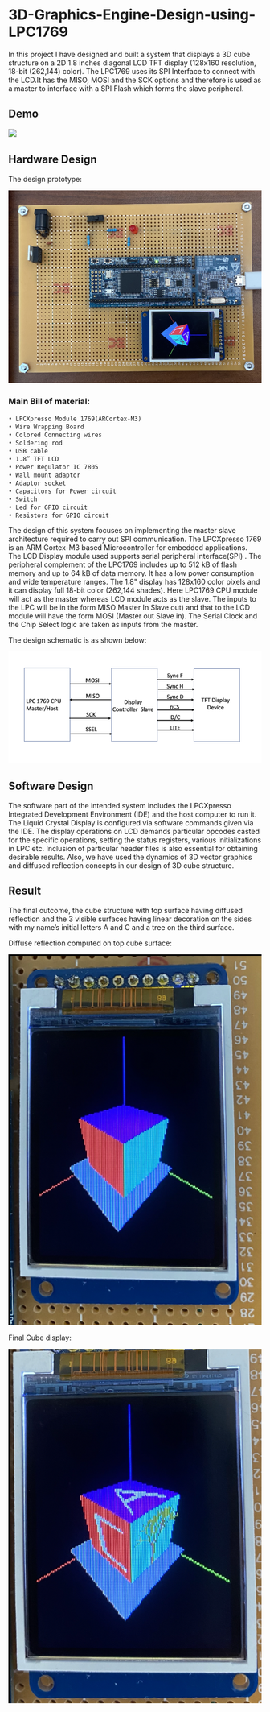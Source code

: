 # 3D-Graphics-Engine-Design-using-LPC1769

In this project I have designed and built a system that displays a 3D cube structure on a 2D 1.8 inches diagonal LCD TFT display (128x160 resolution, 18-bit (262,144) color). The LPC1769 uses its SPI Interface to connect with the LCD.It has the MISO, MOSI and the SCK options and therefore is used as a master to interface with a SPI Flash which forms the slave peripheral.

## Demo

<img src="/images/ShortImplementationVideo.gif?raw=true" width="1000px">

## Hardware Design

The design prototype:

![](/images/designPrototype.png)

### Main Bill of material:

    • LPCXpresso Module 1769(ARCortex-M3)
    • Wire Wrapping Board
    • Colored Connecting wires
    • Soldering rod
    • USB cable
    • 1.8” TFT LCD
    • Power Regulator IC 7805
    • Wall mount adaptor
    • Adaptor socket
    • Capacitors for Power circuit
    • Switch
    • Led for GPIO circuit
    • Resistors for GPIO circuit

The design of this system focuses on implementing the
master slave architecture required to carry out SPI
communication. The LPCXpresso 1769 is an ARM
Cortex-M3 based Microcontroller for embedded
applications. The LCD Display module used supports
serial peripheral interface(SPI) . The peripheral
complement of the LPC1769 includes up to 512 kB of
flash memory and up to 64 kB of data memory. It has a
low power consumption and wide temperature ranges.
The 1.8" display has 128x160 color pixels and it can
display full 18-bit color (262,144 shades).
Here LPC1769 CPU module will act as the master
whereas LCD module acts as the slave. The inputs to
the LPC will be in the form MISO Master In Slave out)
and that to the LCD module will have the form MOSI
(Master out Slave in). The Serial Clock and the Chip
Select logic are taken as inputs from the master.

The design schematic is as shown below:

![](/images/designschematics.png)

## Software Design

The software part of the intended system includes the
LPCXpresso Integrated Development Environment
(IDE) and the host computer to run it. The Liquid
Crystal Display is configured via software commands
given via the IDE. The display operations on LCD
demands particular opcodes casted for the specific
operations, setting the status registers, various
initializations in LPC etc. Inclusion of particular header
files is also essential for obtaining desirable results.
Also, we have used the dynamics of 3D vector graphics
and diffused reflection concepts in our design of 3D
cube structure.

## Result

The final outcome, the cube structure with top surface
having diffused reflection and the 3 visible surfaces
having linear decoration on the sides with my name’s
initial letters A and C and a tree on the third surface.

Diffuse reflection computed on top cube surface:

![](/images/diffuse.png)

Final Cube display:

![](/images/final.png)
